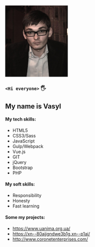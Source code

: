 ![My Photo](/images/image.png)

### `<Hi everyone>` :raised_hand_with_fingers_splayed:  
## My name is Vasyl
#### My tech skills:
* HTML5
* CSS3/Sass
* JavaScript
* Gulp/Webpack
* Vue.js
* GIT
* jQuery
* Bootstrap
* PHP


#### My soft skills:
* Responsibility
* Honesty
* Fast learning

#### Some my projects:
* https://www.uanima.org.ua/
* https://xn--80ajjgndwe3b1g.xn--p1ai/
* http://www.coronetenterprises.com/




